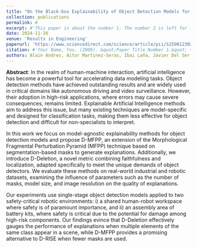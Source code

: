```yaml
---
title: "On the Black-box Explainability of Object Detection Models for Safe and Trustworthy Industrial Applications"
collection: publications
permalink: #
excerpt: #'This paper is about the number 1. The number 2 is left for future work.'
date: 2024-11-26
venue: 'Results in Engineering'
paperurl: 'https://www.sciencedirect.com/science/article/pii/S259012302401750X'
citation: #'Your Name, You. (2009). &quot;Paper Title Number 1.&quot; <i>Journal 1</i>. 1(1).'
authors: Alain Andres, Aitor Martinez-Seras, Ibai Laña, Javier Del Ser
---
```

**Abstract**: In the realm of human-machine interaction, artificial intelligence has become a powerful tool for accelerating data modeling tasks. Object detection methods have achieved outstanding results and are widely used in critical domains like autonomous driving and video surveillance. However, their adoption in high-risk applications, where errors may cause severe consequences, remains limited. Explainable Artificial Intelligence methods aim to address this issue, but many existing techniques are model-specific and designed for classification tasks, making them less effective for object detection and difficult for non-specialists to interpret. 

In this work we focus on model-agnostic explainability methods for object detection models and propose D-MFPP, an extension of the Morphological Fragmental Perturbation Pyramid (MFPP) technique based on segmentation-based masks to generate explanations. Additionally, we introduce D-Deletion, a novel metric combining faithfulness and localization, adapted specifically to meet the unique demands of object detectors. We evaluate these methods on real-world industrial and robotic datasets, examining the influence of parameters such as the number of masks, model size, and image resolution on the quality of explanations. 

Our experiments use single-stage object detection models applied to two safety-critical robotic environments: i) a shared human-robot workspace where safety is of paramount importance, and ii) an assembly area of battery kits, where safety is critical due to the potential for damage among high-risk components. Our findings evince that D-Deletion effectively gauges the performance of explanations when multiple elements of the same class appear in a scene, while D-MFPP provides a promising alternative to D-RISE when fewer masks are used.